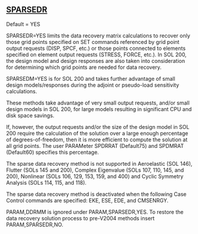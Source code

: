 ## [SPARSEDR](https://help.hexagonmi.com/bundle/MSC_Nastran_2022.4/page/Nastran_Combined_Book/qrg/parameters/TOC.SPARSEDR.xhtml)

Default = YES

SPARSEDR=YES limits the data recovery matrix calculations to recover only those grid points specified on SET commands referenced by grid point output requests (DISP, SPCF, etc.) or those points connected to elements specified on element output requests (STRESS, FORCE, etc.). In SOL 200, the design model and design responses are also taken into consideration for determining which grid points are needed for data recovery.

SPARSEDM=YES is for SOL 200 and takes further advantage of small design models/responses during the adjoint or pseudo-load sensitivity calculations.

These methods take advantage of very small output requests, and/or small design models in SOL 200, for large models resulting in significant CPU and disk space savings.

If, however, the output requests and/or the size of the design model in SOL 200 require the calculation of the solution over a large enough percentage of degrees-of-freedom, then it is more efficient to compute the solution at all grid points. The user PARAMeter SPDRRAT (Default75) and SPDMRAT (Default60) specifies this percentage.

The sparse data recovery method is not supported in Aeroelastic (SOL 146), Flutter (SOLs 145 and 200), Complex Eigenvalue (SOLs 107, 110, 145, and 200), Nonlinear (SOLs 106, 129, 153, 159, and 400) and Cyclic Symmetry Analysis (SOLs 114, 115, and 118).

The sparse data recovery method is deactivated when the following Case Control commands are specified: EKE, ESE, EDE, and CMSENRGY.

PARAM,DDRMM is ignored under PARAM,SPARSEDR,YES. To restore the data recovery solution process to pre-V2004 methods insert PARAM,SPARSEDR,NO.

